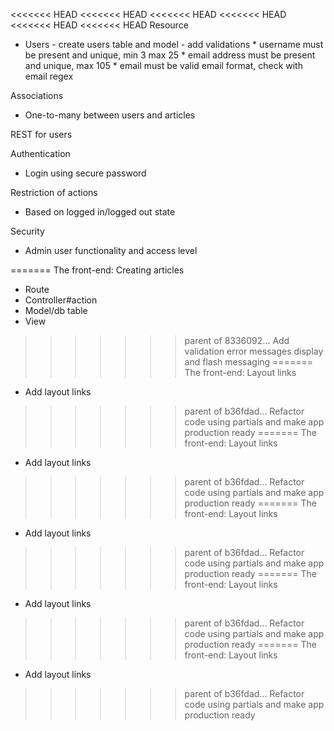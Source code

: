 <<<<<<< HEAD
<<<<<<< HEAD
<<<<<<< HEAD
<<<<<<< HEAD
<<<<<<< HEAD
<<<<<<< HEAD
Resource
- Users - create users table and model
        - add validations
        * username must be present and unique, min 3 max 25
        * email address must be present and unique, max 105
        * email must be valid email format, check with email regex

Associations
- One-to-many
  between users and articles

REST for users

Authentication
- Login using secure password

Restriction of actions
- Based on logged in/logged out state

Security
- Admin user functionality and access level




=======
The front-end: Creating articles 

- Route
- Controller#action
- Model/db table
- View
>>>>>>> parent of 8336092... Add validation error messages display and flash messaging
=======
The front-end: Layout links

- Add layout links
>>>>>>> parent of b36fdad... Refactor code using partials and make app production ready
=======
The front-end: Layout links

- Add layout links
>>>>>>> parent of b36fdad... Refactor code using partials and make app production ready
=======
The front-end: Layout links

- Add layout links
>>>>>>> parent of b36fdad... Refactor code using partials and make app production ready
=======
The front-end: Layout links

- Add layout links
>>>>>>> parent of b36fdad... Refactor code using partials and make app production ready
=======
The front-end: Layout links

- Add layout links
>>>>>>> parent of b36fdad... Refactor code using partials and make app production ready
